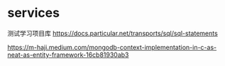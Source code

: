 # services
测试学习项目库
https://docs.particular.net/transports/sql/sql-statements

https://m-haji.medium.com/mongodb-context-implementation-in-c-as-neat-as-entity-framework-16cb81930ab3

